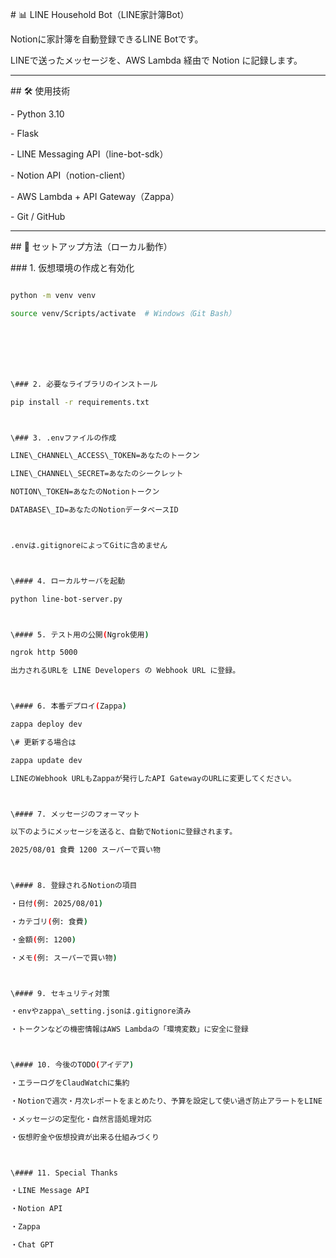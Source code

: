 \# 📊 LINE Household Bot（LINE家計簿Bot）



Notionに家計簿を自動登録できるLINE Botです。  

LINEで送ったメッセージを、AWS Lambda 経由で Notion に記録します。



---



\## 🛠 使用技術



\- Python 3.10

\- Flask

\- LINE Messaging API（line-bot-sdk）

\- Notion API（notion-client）

\- AWS Lambda + API Gateway（Zappa）

\- Git / GitHub



---



\## 🚀 セットアップ方法（ローカル動作）



\### 1. 仮想環境の作成と有効化



```bash

python -m venv venv

source venv/Scripts/activate  # Windows（Git Bash）







\### 2. 必要なライブラリのインストール

pip install -r requirements.txt



\### 3. .envファイルの作成

LINE\_CHANNEL\_ACCESS\_TOKEN=あなたのトークン

LINE\_CHANNEL\_SECRET=あなたのシークレット

NOTION\_TOKEN=あなたのNotionトークン

DATABASE\_ID=あなたのNotionデータベースID



.envは.gitignoreによってGitに含めません



\#### 4. ローカルサーバを起動

python line-bot-server.py



\#### 5. テスト用の公開(Ngrok使用)

ngrok http 5000

出力されるURLを LINE Developers の Webhook URL に登録。



\#### 6. 本番デプロイ(Zappa)

zappa deploy dev

\# 更新する場合は

zappa update dev

LINEのWebhook URLもZappaが発行したAPI GatewayのURLに変更してください。



\#### 7. メッセージのフォーマット

以下のようにメッセージを送ると、自動でNotionに登録されます。

2025/08/01 食費 1200 スーパーで買い物



\#### 8. 登録されるNotionの項目

・日付(例: 2025/08/01)

・カテゴリ(例: 食費)

・金額(例: 1200)

・メモ(例: スーパーで買い物)



\#### 9. セキュリティ対策

・envやzappa\_setting.jsonは.gitignore済み

・トークンなどの機密情報はAWS Lambdaの「環境変数」に安全に登録



\#### 10. 今後のTODO(アイデア)

・エラーログをClaudWatchに集約

・Notionで週次・月次レポートをまとめたり、予算を設定して使い過ぎ防止アラートをLINE Botに送信

・メッセージの定型化・自然言語処理対応

・仮想貯金や仮想投資が出来る仕組みづくり



\#### 11. Special Thanks

・LINE Message API

・Notion API

・Zappa

・Chat GPT






